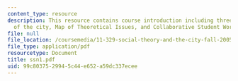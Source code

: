 ```yaml
---
content_type: resource
description: This resource contains course introduction including three parts Theory
  of the city, Map of Theoretical Issues, and Collaborative Student Work.
file: null
file_location: /coursemedia/11-329-social-theory-and-the-city-fall-2005/99c8037529945c44e652a59dc337ecee_ssn1.pdf
file_type: application/pdf
resourcetype: Document
title: ssn1.pdf
uid: 99c80375-2994-5c44-e652-a59dc337ecee
---
```

